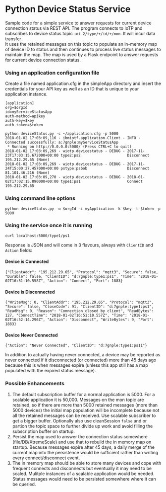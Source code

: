 # Python Device Status Service

Sample code for a simple service to answer requests for current device connection status via REST API.  The program connects to IoTP and subscribes to device
status topic `iot-2/type/+/id/+/mon`.  It will incur data transfer   
It uses the retained messages on this topic to populate an in-memory map of device ID to status and then continues to process live status messages to maintain the map.  The
map is used by a Flask endpoint to answer requests for current device connection status.

### Using an application configuration file
Create a file named application.cfg in the simpleApp directory and insert the credentials for your API key as well as an ID that is unique to your application instance. 
```
[application]
org=$orgId
id=myServiceStatusApp
auth-method=apikey
auth-key=$key
auth-token=$token
```

```
python deviceStatus.py -c ~/application.cfg -p 5000
2018-01-02 17:03:09,116 - ibmiotf.application.Client - INFO - Connected successfully: a:7gnple:myServiceStatusApp
 * Running on http://0.0.0.0:5000/ (Press CTRL+C to quit)
2018-01-02 17:03:09,269 - wiotp.devicestatus - DEBUG - 2017-11-23T17:03:15.672000+00:00 type2:ps2                     Disconnect 195.212.29.65 (None)
2018-01-02 17:03:09,269 - wiotp.devicestatus - DEBUG - 2017-11-24T15:00:27.457000+00:00 pstype:psbob                  Disconnect 81.101.46.216 (None)
2018-01-02 17:03:09,270 - wiotp.devicestatus - DEBUG - 2018-01-02T17:02:15.890000+00:00 type1:ps1                     Connect 195.212.29.65
```

### Using command line options
```
python deviceStatus.py -o $orgId -i myApplication -k $key -t $token -p 5000
```

### Using the service once it is running
```
curl localhost:5000/type1/ps1
```

Response is JSON and will come in 3 flavours, always with `ClientID` and `Action` fields:

#### Device is Connected
```{"ClientAddr": "195.212.29.65", "Protocol": "mqtt3", "Secure": false, "Durable": false, "ClientID": "d:7gnple:type1:ps1", "Time": "2018-01-02T16:51:10.558Z", "Action": "Connect", "Port": 1883}```

#### Device is Disconnected
```{"WriteMsg": 0, "ClientAddr": "195.212.29.65", "Protocol": "mqtt3", "Secure": false, "CloseCode": 91, "ClientID": "d:7gnple:type1:ps1", "ReadMsg": 0, "Reason": "Connection closed by client", "ReadBytes": 127, "ConnectTime": "2018-01-02T16:51:10.557Z", "Time": "2018-01-02T16:52:14.296Z", "Action": "Disconnect", "WriteBytes": 9, "Port": 1883}```

#### Device Never Connected
```{"Action": "Never Connected", "ClientID": "d:7gnple:type1:ps11"}```

In addition to actually having never connected, a device may be reported as never connected if it disconnected (or connected) more than 45 days ago 
because this is when messages expire (unless this app still has a map populated with the expired status message).

### Possible Enhancements
1. The default subscription buffer for a normal application is 5000.  For a scalable application it is 50,000.  Messages on the mon topic are retained,
so if there are more than 5000 retained messages (more than 5000 devices) the initial map population will be incomplete because not all the retained 
messages can be received.  Use scalable subscriber to get a bigger buffer.  Optionally also use cleanSession `false` and or partion the topic space to 
further divide up work and avoid filling the subscription buffer on startup.
2. Persist the map used to answer the connection status somewhere (file/DB/XtremeScale) and use that to rebuild the in memory map on startup.  Because messages
expire after 45 days, a daily merge of the current map into the persistence would be sufficient rather than writing every connect/disconnect event. 
3. The in memory map should be able to store many devices and cope with frequent connects and disconnects but eventually it may need to be scaled.  Mulitple instances
of a scalable application would be needed.  Status messages would need to be persisted somewhere where it can be queried. 
